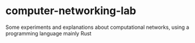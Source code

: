 # computer-networking-lab
Some experiments and explanations about computational networks, using a programming language mainly Rust
